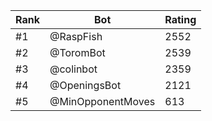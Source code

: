 Rank|Bot|Rating
---|---|---
#1|@RaspFish|2552
#2|@ToromBot|2539
#3|@colinbot|2359
#4|@OpeningsBot|2121
#5|@MinOpponentMoves|613

